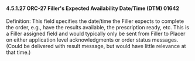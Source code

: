 #### 4.5.1.27 ORC-27 Filler's Expected Availability Date/Time (DTM) 01642

Definition: This field specifies the date/time the Filler expects to complete the order, e.g., have the results available, the prescription ready, etc. This is a Filler assigned field and would typically only be sent from Filler to Placer on either application level acknowledgments or order status messages. (Could be delivered with result message, but would have little relevance at that time.)
